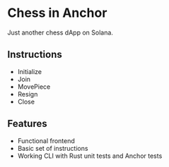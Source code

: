 # Chess in Anchor

Just another chess dApp on Solana.

## Instructions

 - Initialize
 - Join
 - MovePiece
 - Resign
 - Close

## Features

 - Functional frontend
 - Basic set of instructions
 - Working CLI with Rust unit tests and Anchor tests